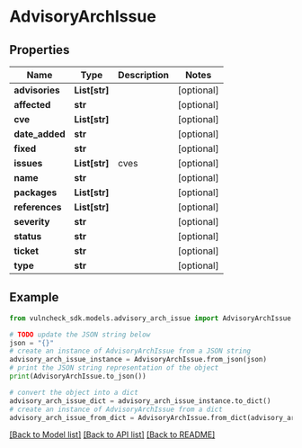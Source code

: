 # AdvisoryArchIssue


## Properties

Name | Type | Description | Notes
------------ | ------------- | ------------- | -------------
**advisories** | **List[str]** |  | [optional] 
**affected** | **str** |  | [optional] 
**cve** | **List[str]** |  | [optional] 
**date_added** | **str** |  | [optional] 
**fixed** | **str** |  | [optional] 
**issues** | **List[str]** | cves | [optional] 
**name** | **str** |  | [optional] 
**packages** | **List[str]** |  | [optional] 
**references** | **List[str]** |  | [optional] 
**severity** | **str** |  | [optional] 
**status** | **str** |  | [optional] 
**ticket** | **str** |  | [optional] 
**type** | **str** |  | [optional] 

## Example

```python
from vulncheck_sdk.models.advisory_arch_issue import AdvisoryArchIssue

# TODO update the JSON string below
json = "{}"
# create an instance of AdvisoryArchIssue from a JSON string
advisory_arch_issue_instance = AdvisoryArchIssue.from_json(json)
# print the JSON string representation of the object
print(AdvisoryArchIssue.to_json())

# convert the object into a dict
advisory_arch_issue_dict = advisory_arch_issue_instance.to_dict()
# create an instance of AdvisoryArchIssue from a dict
advisory_arch_issue_from_dict = AdvisoryArchIssue.from_dict(advisory_arch_issue_dict)
```
[[Back to Model list]](../README.md#documentation-for-models) [[Back to API list]](../README.md#documentation-for-api-endpoints) [[Back to README]](../README.md)


